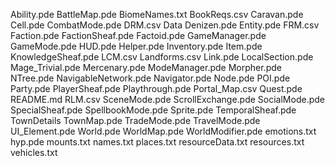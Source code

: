 Ability.pde
BattleMap.pde
BiomeNames.txt
BookReqs.csv
Caravan.pde
Cell.pde
CombatMode.pde
DRM.csv
Data
Denizen.pde
Entity.pde
FRM.csv
Faction.pde
FactionSheaf.pde
Factoid.pde
GameManager.pde
GameMode.pde
HUD.pde
Helper.pde
Inventory.pde
Item.pde
KnowledgeSheaf.pde
LCM.csv
Landforms.csv
Link.pde
LocalSection.pde
Mage_Trivial.pde
Mercenary.pde
ModeManager.pde
Morpher.pde
NTree.pde
NavigableNetwork.pde
Navigator.pde
Node.pde
POI.pde
Party.pde
PlayerSheaf.pde
Playthrough.pde
Portal_Map.csv
Quest.pde
README.md
RLM.csv
SceneMode.pde
ScrollExchange.pde
SocialMode.pde
SpecialSheaf.pde
SpellbookMode.pde
Sprite.pde
TemporalSheaf.pde
TownDetails
TownMap.pde
TradeMode.pde
TravelMode.pde
UI_Element.pde
World.pde
WorldMap.pde
WorldModifier.pde
emotions.txt
hyp.pde
mounts.txt
names.txt
places.txt
resourceData.txt
resources.txt
vehicles.txt
